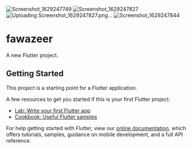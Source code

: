 ![Screenshot_1629247749](https://user-images.githubusercontent.com/83379822/129819687-407d413d-9b58-44f2-95cc-df193a0ce091.png)
![Screenshot_1629247827](https://user-images.githubusercontent.com/83379822/129820017-7377abd9-d17b-4279-94ad-f0c801d67f42.png)
![Uploading Screenshot_1629247827.png…]()
![Screenshot_1629247844](https://user-images.githubusercontent.com/83379822/129820051-0a9a5580-7f9d-4c09-a347-05bc3d734c32.png)
# fawazeer

A new Flutter project.

## Getting Started

This project is a starting point for a Flutter application.

A few resources to get you started if this is your first Flutter project:

- [Lab: Write your first Flutter app](https://flutter.dev/docs/get-started/codelab)
- [Cookbook: Useful Flutter samples](https://flutter.dev/docs/cookbook)

For help getting started with Flutter, view our
[online documentation](https://flutter.dev/docs), which offers tutorials,
samples, guidance on mobile development, and a full API reference.
